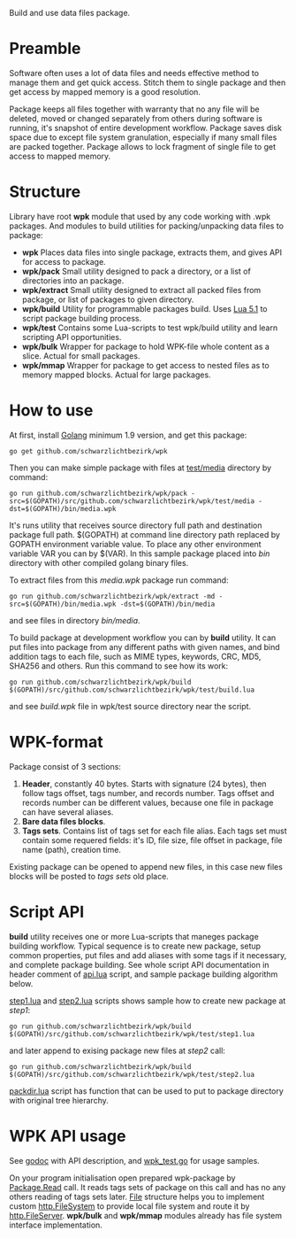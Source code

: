 
Build and use data files package.

# Preamble
Software often uses a lot of data files and needs effective method to manage them and get quick access. Stitch them to single package and then get access by mapped memory is a good resolution.

Package keeps all files together with warranty that no any file will be deleted, moved or changed separately from others during software is running, it's snapshot of entire development workflow. Package saves disk space due to except file system granulation, especially if many small files are packed together. Package allows to lock fragment of single file to get access to mapped memory.

# Structure
Library have root **wpk** module that used by any code working with .wpk packages. And modules to build utilities for packing/unpacking data files to package:
 - **wpk** 
Places data files into single package, extracts them, and gives API for access to package.
 - **wpk/pack**
Small utility designed to pack a directory, or a list of directories into an package.
 - **wpk/extract**
Small utility designed to extract all packed files from package, or list of packages to given directory.
 - **wpk/build**
Utility for programmable packages build. Uses [Lua 5.1]([https://www.lua.org/manual/5.1/](https://www.lua.org/manual/5.1/)) to script package building process.
 - **wpk/test**
Contains some Lua-scripts to test wpk/build utility and learn scripting API opportunities.
 - **wpk/bulk**
Wrapper for package to hold WPK-file whole content as a slice. Actual for small packages.
 - **wpk/mmap**
Wrapper for package to get access to nested files as to memory mapped blocks. Actual for large packages.

# How to use
At first, install [Golang](https://golang.org/) minimum 1.9 version, and get this package:

    go get github.com/schwarzlichtbezirk/wpk

Then you can make simple package with files at [test/media](https://github.com/schwarzlichtbezirk/wpk/tree/master/test/media) directory by command:

    go run github.com/schwarzlichtbezirk/wpk/pack -src=$(GOPATH)/src/github.com/schwarzlichtbezirk/wpk/test/media -dst=$(GOPATH)/bin/media.wpk
It's runs utility that receives source directory full path and destination package full path. $(GOPATH) at command line directory path replaced by GOPATH environment variable value. To place any other environment variable VAR you can by $(VAR). In this sample package placed into *bin* directory with other compiled golang binary files.

To extract files from this *media.wpk* package run command:

    go run github.com/schwarzlichtbezirk/wpk/extract -md -src=$(GOPATH)/bin/media.wpk -dst=$(GOPATH)/bin/media
and see files in directory *bin/media*.

To build package at development workflow you can by **build** utility. It can put files into package from any different paths with given names, and bind addition tags to each file, such as MIME types, keywords, CRC, MD5, SHA256 and others. Run this command to see how its work:

    go run github.com/schwarzlichtbezirk/wpk/build $(GOPATH)/src/github.com/schwarzlichtbezirk/wpk/test/build.lua
and see *build.wpk* file in wpk/test source directory near the script.

# WPK-format
Package consist of 3 sections:
 1. **Header**, constantly 40 bytes. Starts with signature (24 bytes), then follow tags offset, tags number, and records number. Tags offset and records number can be different values, because one file in package can have several aliases.
 2. **Bare data files blocks**.
 3. **Tags sets**. Contains list of tags set for each file alias. Each tags set must contain some requered fields: it's ID, file size, file offset in package, file name (path), creation time.

Existing package can be opened to append new files, in this case new files blocks will be posted to *tags sets* old place.

# Script API
**build** utility receives one or more Lua-scripts that maneges package building workflow. Typical sequence is to create new package, setup common properties, put files and add aliases with some tags if it necessary, and complete package building. See whole script API documentation in header comment of [api.lua](https://github.com/schwarzlichtbezirk/wpk/blob/master/test/api.lua) script, and sample package building algorithm below.

[step1.lua](https://github.com/schwarzlichtbezirk/wpk/blob/master/test/step1.lua) and [step2.lua](https://github.com/schwarzlichtbezirk/wpk/blob/master/test/step2.lua) scripts shows sample how to create new package at *step1*:

    go run github.com/schwarzlichtbezirk/wpk/build $(GOPATH)/src/github.com/schwarzlichtbezirk/wpk/test/step1.lua
and later append to exising package new files at *step2* call:

    go run github.com/schwarzlichtbezirk/wpk/build $(GOPATH)/src/github.com/schwarzlichtbezirk/wpk/test/step2.lua
[packdir.lua](https://github.com/schwarzlichtbezirk/wpk/blob/master/test/packdir.lua) script has function that can be used to put to package directory with original tree hierarchy.

# WPK API usage
See [godoc](https://godoc.org/github.com/schwarzlichtbezirk/wpk) with API description, and [wpk_test.go](https://github.com/schwarzlichtbezirk/wpk/blob/master/wpk_test.go) for usage samples.

On your program initialisation open prepared wpk-package by [Package.Read](https://godoc.org/github.com/schwarzlichtbezirk/wpk#Package.Read) call. It reads tags sets of package on this call and has no any others reading of tags sets later. [File](https://godoc.org/github.com/schwarzlichtbezirk/wpk#File) structure helps you to implement custom [http.FileSystem](https://golang.org/pkg/net/http/#FileSystem) to provide local file system and route it by [http.FileServer](https://golang.org/pkg/net/http/#FileServer). **wpk/bulk** and **wpk/mmap** modules already has file system interface implementation.
